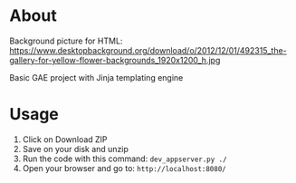 # About

Background picture for HTML: https://www.desktopbackground.org/download/o/2012/12/01/492315_the-gallery-for-yellow-flower-backgrounds_1920x1200_h.jpg

Basic GAE project with Jinja templating engine

# Usage

1. Click on Download ZIP
2. Save on your disk and unzip
3. Run the code with this command: `dev_appserver.py ./`
4. Open your browser and go to: `http://localhost:8080/`

